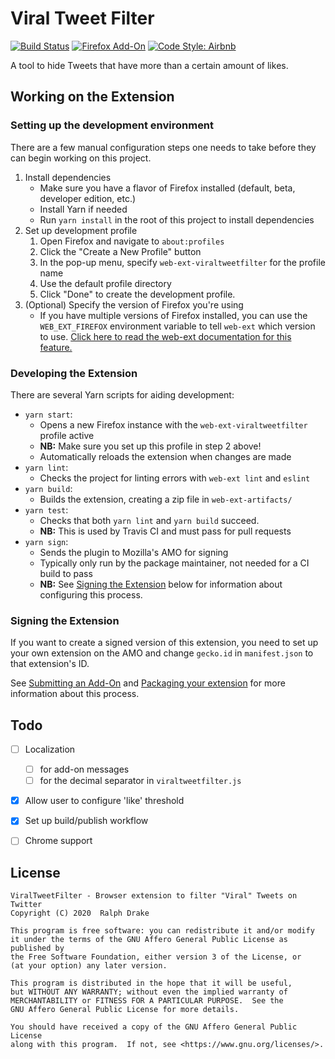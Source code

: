 # Viral Tweet Filter

[![Build Status](https://travis-ci.org/FriendosClub/ViralTweetFilter.svg?branch=master)][4]
[![Firefox Add-On](https://img.shields.io/amo/v/viral-tweet-filter)][5]
[![Code Style: Airbnb](https://img.shields.io/badge/code%20style-airbnb-blue)][6]

A tool to hide Tweets that have more than a certain amount of likes.


## Working on the Extension

### Setting up the development environment

There are a few manual configuration steps one needs to take before they can
begin working on this project.

1. Install dependencies
   - Make sure you have a flavor of Firefox installed (default, beta, developer edition, etc.)
   - Install Yarn if needed
   - Run `yarn install` in the root of this project to install dependencies
2. Set up development profile
   1. Open Firefox and navigate to `about:profiles`
   2. Click the "Create a New Profile" button
   3. In the pop-up menu, specify `web-ext-viraltweetfilter` for the profile name
   4. Use the default profile directory
   5. Click "Done" to create the development profile.
3. (Optional) Specify the version of Firefox you're using
   - If you have multiple versions of Firefox installed, you can use the
     `WEB_EXT_FIREFOX` environment variable to tell `web-ext` which version to
     use. [Click here to read the web-ext documentation for this feature.][1]


### Developing the Extension

There are several Yarn scripts for aiding development:
- `yarn start`:
  - Opens a new Firefox instance with the `web-ext-viraltweetfilter` profile active
  - **NB:** Make sure you set up this profile in step 2 above!
  - Automatically reloads the extension when changes are made
- `yarn lint`:
  - Checks the project for linting errors with `web-ext lint` and `eslint`
- `yarn build`:
  - Builds the extension, creating a zip file in `web-ext-artifacts/`
- `yarn test`:
  - Checks that both `yarn lint` and `yarn build` succeed.
  - **NB:** This is used by Travis CI and must pass for pull requests
- `yarn sign`:
  - Sends the plugin to Mozilla's AMO for signing
  - Typically only run by the package maintainer, not needed for a CI build to pass
  - **NB:** See [Signing the Extension](#signing-the-extension) below for
    information about configuring this process.


### Signing the Extension

If you want to create a signed version of this extension, you need to set up
your own extension on the AMO and change `gecko.id` in `manifest.json` to that
extension's ID.

See [Submitting an Add-On][2] and [Packaging your extension][3] for more
information about this process.


## Todo

- [ ] Localization
  - [ ] for add-on messages
  - [ ] for the decimal separator in `viraltweetfilter.js`
- [x] Allow user to configure 'like' threshold
- [x] Set up build/publish workflow
- [ ] Chrome support


## License

```
ViralTweetFilter - Browser extension to filter "Viral" Tweets on Twitter
Copyright (C) 2020  Ralph Drake

This program is free software: you can redistribute it and/or modify
it under the terms of the GNU Affero General Public License as published by
the Free Software Foundation, either version 3 of the License, or
(at your option) any later version.

This program is distributed in the hope that it will be useful,
but WITHOUT ANY WARRANTY; without even the implied warranty of
MERCHANTABILITY or FITNESS FOR A PARTICULAR PURPOSE.  See the
GNU Affero General Public License for more details.

You should have received a copy of the GNU Affero General Public License
along with this program.  If not, see <https://www.gnu.org/licenses/>.
```


[1]: https://extensionworkshop.com/documentation/develop/web-ext-command-reference/#--firefox
[2]: https://extensionworkshop.com/documentation/publish/submitting-an-add-on/
[3]: https://extensionworkshop.com/documentation/develop/getting-started-with-web-ext/#packaging-your-extension
[4]: https://travis-ci.org/FriendosClub/ViralTweetFilter
[5]: https://addons.mozilla.org/en-US/firefox/addon/viral-tweet-filter/
[6]: https://github.com/airbnb/javascript
